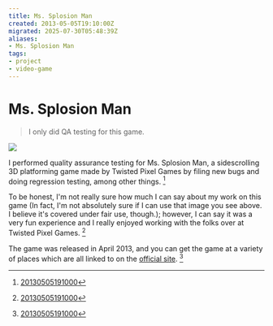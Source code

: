 ```yaml
---
title: Ms. Splosion Man
created: 2013-05-05T19:10:00Z
migrated: 2025-07-30T05:48:39Z
aliases:
- Ms. Splosion Man
tags:
- project
- video-game
---
```


# Ms. Splosion Man

> I only did QA testing for this game.

![](https://www.youtube.com/watch?v=DM_0eAUNWNk)

I performed quality assurance testing for Ms. Splosion Man, a sidescrolling 3D platforming game made by Twisted Pixel Games by filing new bugs and doing regression testing, among other things. [^1]

To be honest, I'm not really sure how much I can say about my work on this game (In fact, I'm not absolutely sure if I can use that image you see above. I believe it's covered under fair use, though.); however, I can say it was a very fun experience and I really enjoyed working with the folks over at Twisted Pixel Games. [^1]

The game was released in April 2013, and you can get the game at a variety of places which are all linked to on the [official site](http://mssplosionman.com/). [^1]

[^1]: [20130505191000](../entries/20130505191000.md)